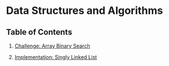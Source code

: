 # Data Structures and Algorithms

## Table of Contents

1. [Challenge: Array Binary Search](code-challenges/c-sharp/array-binary-search)

2. [Implementation: Singly Linked List](data-structures/LinkedList)
